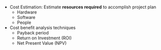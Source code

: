 - Cost Estimation: Estimate **resources required** to accomplish project plan
	- Hardware
	- Software
	- People
- Cost benefit analysis techniques
	- Payback period
	- Return on Investment (ROI)
	- Net Present Value (NPV)